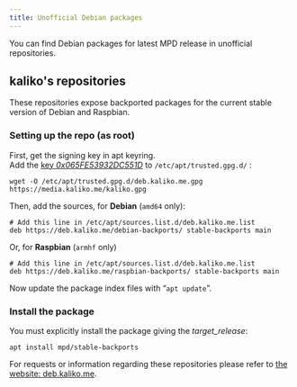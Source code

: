 ```yaml
---
title: Unofficial Debian packages
---
```


You can find Debian packages for latest MPD release in unofficial repositories.

## kaliko's repositories

These repositories expose backported packages for the current stable version of
Debian and Raspbian.

### Setting up the repo (as root)

First, get the signing key in apt keyring.  
Add the [key *0x065FE53932DC551D*](https://media.kaliko.me/kaliko.gpg) to `/etc/apt/trusted.gpg.d/` :

    wget -O /etc/apt/trusted.gpg.d/deb.kaliko.me.gpg https://media.kaliko.me/kaliko.gpg

Then, add the sources, for **Debian** (`amd64` only):

    # Add this line in /etc/apt/sources.list.d/deb.kaliko.me.list
    deb https://deb.kaliko.me/debian-backports/ stable-backports main

Or, for **Raspbian** (`armhf` only)

    # Add this line in /etc/apt/sources.list.d/deb.kaliko.me.list
    deb https://deb.kaliko.me/raspbian-backports/ stable-backports main

Now update the package index files with “`apt update`”.  

### Install the package

You must explicitly install the package giving the *target_release*:

    apt install mpd/stable-backports

For requests or information regarding these repositories please refer to [the website: deb.kaliko.me](https://deb.kaliko.me).

[modeline]: # ( vim: set fenc=utf-8 spell spl=en conceallevel=0: )
